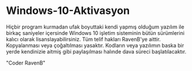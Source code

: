 # Windows-10-Aktivasyon
Hiçbir program kurmadan ufak boyuttaki kendi yapmış olduğum yazılım ile birkaç saniyeler içersinde Windows 10 işletim sisteminin bütün sürümlerini kalıcı olarak lisanslayabilirsiniz.
Tüm telif hakları RavenB'ye aittir. Kopyalanması veya çoğaltılması yasaktır. Kodların veya yazılımın baska bir yerde kendinizie aitmiş gibi paylaşılması halınde dava süreci başlatılacaktır.

"Coder RavenB"
